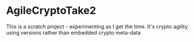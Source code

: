 # AgileCryptoTake2

This is a scratch project - experimenting as I get the time. It's crypto agility using versions rather than embedded crypto meta-data
